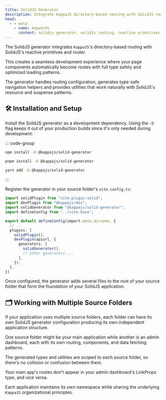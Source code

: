 ```yaml
---
title: SolidJS Generator
description: Integrate KappaJS directory-based routing with SolidJS reactive primitives and router. Automatic route configuration, type-safe navigation, and optimized lazy loading for SolidJS applications.
head:
  - - meta
    - name: keywords
      content: solidjs generator, solidjs routing, reactive primitives, solidjs router, type-safe navigation, lazy loading, solidjs vite, solid-start alternative
---
```


The SolidJS generator integrates `KappaJS`'s directory-based routing
with SolidJS's reactive primitives and router.

This creates a seamless development experience where your page components
automatically become routes with full type safety and optimized loading patterns.

The generator handles routing configuration, generates type-safe navigation helpers
and provides utilities that work naturally with SolidJS's resource and suspense patterns.

## 🛠 Installation and Setup

Install the SolidJS generator as a development dependency.
Using the `-D` flag keeps it out of your production builds
since it's only needed during development:

::: code-group

```sh [npm]
npm install -D @kappajs/solid-generator
```

```sh [pnpm]
pnpm install -D @kappajs/solid-generator
```

```sh [yarn]
yarn add -D @kappajs/solid-generator
```
:::

Register the generator in your source folder's `vite.config.ts`:

```ts [vite.config.ts]
import solidPlugin from "vite-plugin-solid";
import devPlugin from "@kappajs/dev";
import solidGenerator from "@kappajs/solid-generator";
import defineConfig from "../vite.base";

export default defineConfig(import.meta.dirname, {
  // ...
  plugins: [
    solidPlugin(),
    devPlugin(apiurl, {
      generators: [
        solidGenerator(),
        // other generators ...
      ],
    }),
  ],
})
```

Once configured, the generator adds several files to the root of your source folder
that form the foundation of your SolidJS application.

## 🗂️ Working with Multiple Source Folders

If your application uses multiple source folders,
each folder can have its own SolidJS generator configuration
producing its own independent application structure.

One source folder might be your main application
while another is an admin dashboard,
each with its own routing, components, and data fetching patterns.

The generated types and utilities are scoped to each source folder,
so there's no collision or confusion between them.

Your main app's routes don't appear in your admin dashboard's LinkProps type,
and vice versa.

Each application maintains its own namespace
while sharing the underlying `KappaJS` organizational principles.

